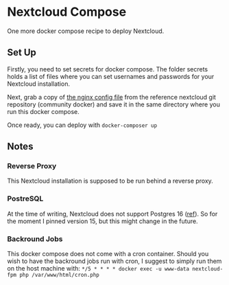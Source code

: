 # Nextcloud Compose

One more docker compose recipe to deploy Nextcloud.

## Set Up

Firstly, you need to set secrets for docker compose. The folder secrets holds a list of files where you can set usernames and passwords for your Nextcloud installation.

Next, grab a copy of [the nginx config file](https://github.com/nextcloud/docker/blob/master/.examples/docker-compose/with-nginx-proxy/postgres/fpm/web/nginx.conf) from the reference nextcloud git repository (community docker) and save it in the same directory where you run this docker compose.

Once ready, you can deploy with `docker-composer up`

## Notes

### Reverse Proxy
This Nextcloud installation is supposed to be run behind a reverse proxy.

### PostreSQL
At the time of writing, Nextcloud does not support Postgres 16 ([ref](https://docs.nextcloud.com/server/25/admin_manual/installation/system_requirements.html)). So for the moment I pinned version 15, but this might change in the future.

### Backround Jobs
This docker compose does not come with a cron container. Should you wish to have the backround jobs run with cron, I suggest to simply run them on the host machine with: `*/5 * * * * docker exec -u www-data nextcloud-fpm php /var/www/html/cron.php`
